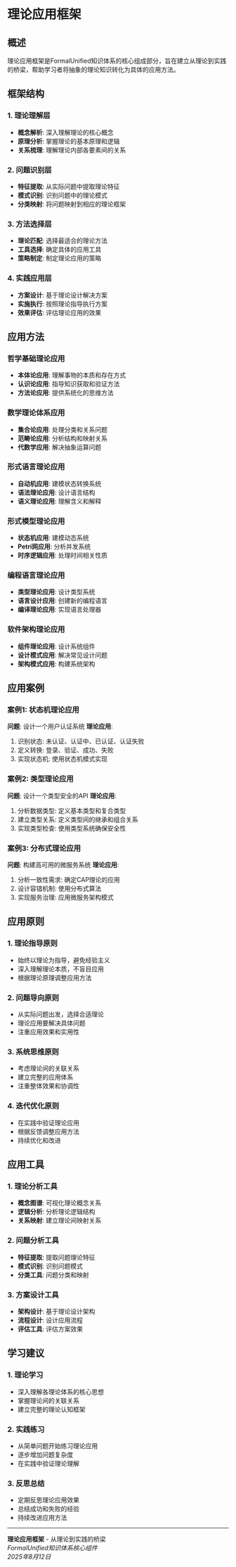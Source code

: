 # 理论应用框架

## 概述

理论应用框架是FormalUnified知识体系的核心组成部分，旨在建立从理论到实践的桥梁，帮助学习者将抽象的理论知识转化为具体的应用方法。

## 框架结构

### 1. 理论理解层

- **概念解析**: 深入理解理论的核心概念
- **原理分析**: 掌握理论的基本原理和逻辑
- **关系梳理**: 理解理论内部各要素间的关系

### 2. 问题识别层

- **特征提取**: 从实际问题中提取理论特征
- **模式识别**: 识别问题中的理论模式
- **分类映射**: 将问题映射到相应的理论框架

### 3. 方法选择层

- **理论匹配**: 选择最适合的理论方法
- **工具选择**: 确定具体的应用工具
- **策略制定**: 制定理论应用的策略

### 4. 实践应用层

- **方案设计**: 基于理论设计解决方案
- **实施执行**: 按照理论指导执行方案
- **效果评估**: 评估理论应用的效果

## 应用方法

### 哲学基础理论应用

- **本体论应用**: 理解事物的本质和存在方式
- **认识论应用**: 指导知识获取和验证方法
- **方法论应用**: 提供系统化的思维方法

### 数学理论体系应用

- **集合论应用**: 处理分类和关系问题
- **范畴论应用**: 分析结构和映射关系
- **代数学应用**: 解决抽象运算问题

### 形式语言理论应用

- **自动机应用**: 建模状态转换系统
- **语法理论应用**: 设计语言结构
- **语义理论应用**: 理解含义和解释

### 形式模型理论应用

- **状态机应用**: 建模动态系统
- **Petri网应用**: 分析并发系统
- **时序逻辑应用**: 处理时间相关性质

### 编程语言理论应用

- **类型理论应用**: 设计类型系统
- **语言设计应用**: 创建新的编程语言
- **编译理论应用**: 实现语言处理器

### 软件架构理论应用

- **组件理论应用**: 设计系统组件
- **设计模式应用**: 解决常见设计问题
- **架构模式应用**: 构建系统架构

## 应用案例

### 案例1: 状态机理论应用

**问题**: 设计一个用户认证系统
**理论应用**:

1. 识别状态: 未认证、认证中、已认证、认证失败
2. 定义转换: 登录、验证、成功、失败
3. 实现状态机: 使用状态机模式实现

### 案例2: 类型理论应用

**问题**: 设计一个类型安全的API
**理论应用**:

1. 分析数据类型: 定义基本类型和复合类型
2. 建立类型关系: 定义类型间的继承和组合关系
3. 实现类型检查: 使用类型系统确保安全性

### 案例3: 分布式理论应用

**问题**: 构建高可用的微服务系统
**理论应用**:

1. 分析一致性需求: 确定CAP理论的应用
2. 设计容错机制: 使用分布式算法
3. 实现服务治理: 应用微服务架构模式

## 应用原则

### 1. 理论指导原则

- 始终以理论为指导，避免经验主义
- 深入理解理论本质，不盲目应用
- 根据理论原理调整应用方法

### 2. 问题导向原则

- 从实际问题出发，选择合适理论
- 理论应用要解决具体问题
- 注重应用效果和实用性

### 3. 系统思维原则

- 考虑理论间的关联关系
- 建立完整的应用体系
- 注重整体效果和协调性

### 4. 迭代优化原则

- 在实践中验证理论应用
- 根据反馈调整应用方法
- 持续优化和改进

## 应用工具

### 1. 理论分析工具

- **概念图谱**: 可视化理论概念关系
- **逻辑分析**: 分析理论逻辑结构
- **关系映射**: 建立理论间映射关系

### 2. 问题分析工具

- **特征提取**: 提取问题理论特征
- **模式识别**: 识别问题模式
- **分类工具**: 问题分类和映射

### 3. 方案设计工具

- **架构设计**: 基于理论设计架构
- **流程设计**: 设计应用流程
- **评估工具**: 评估方案效果

## 学习建议

### 1. 理论学习

- 深入理解各理论体系的核心思想
- 掌握理论间的关联关系
- 建立完整的理论认知框架

### 2. 实践练习

- 从简单问题开始练习理论应用
- 逐步增加问题复杂度
- 在实践中验证理论理解

### 3. 反思总结

- 定期反思理论应用效果
- 总结成功和失败的经验
- 持续改进应用方法

---

**理论应用框架** - 从理论到实践的桥梁  
*FormalUnified知识体系核心组件*  
*2025年8月12日*
